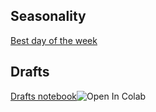## Seasonality
[Best day of the week](https://dunedinsoftware.github.io/test_page)

## Drafts
[Drafts notebook](https://colab.research.google.com/github/dunedinsoftware/dunedinsoftware.github.io/blob/master/Drafts.ipynb)![Open In Colab](https://colab.research.google.com/assets/colab-badge.svg)
